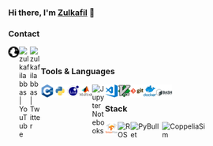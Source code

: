 <!--
I followed codeSTACKr's tutorial to create this readme. 
Video: https://www.youtube.com/watch?v=ECuqb5Tv9qI
Code: https://github.com/codeSTACKr/codeSTACKr
-->


### Hi there, I'm [Zulkafil][website] 👋

### Contact
[<img align="left" alt="zulkafilabbas.github.io/" width="22px" src="https://raw.githubusercontent.com/iconic/open-iconic/master/svg/globe.svg" />][website]
[<img align="left" alt="zulkafilabbas | YouTube" width="22px" src="https://cdn.jsdelivr.net/npm/simple-icons@v3/icons/youtube.svg" />][youtube]
[<img align="left" alt="zulkafilabbas | Twitter" width="22px" src="https://cdn.jsdelivr.net/npm/simple-icons@v3/icons/twitter.svg" />][twitter]

</br>

### Tools & Languages
[<img align="left" alt="C++" width="26px" src="https://raw.githubusercontent.com/github/explore/80688e429a7d4ef2fca1e82350fe8e3517d3494d/topics/cpp/cpp.png" />][website]
[<img align="left" alt="Python" width="26px" src="https://raw.githubusercontent.com/github/explore/80688e429a7d4ef2fca1e82350fe8e3517d3494d/topics/python/python.png" />][website]
[<img align="left" alt="Lua" width="26px" src="https://raw.githubusercontent.com/github/explore/80688e429a7d4ef2fca1e82350fe8e3517d3494d/topics/lua/lua.png" />][website]
[<img align="left" alt="MATLAB" width="26px" src="https://raw.githubusercontent.com/github/explore/80688e429a7d4ef2fca1e82350fe8e3517d3494d/topics/matlab/matlab.png" />][website]
[<img align="left" alt="JupyterNotebooks" width="26px" src="https://upload.wikimedia.org/wikipedia/commons/thumb/3/38/Jupyter_logo.svg/1200px-Jupyter_logo.svg.png" />][website]
[<img align="left" alt="Visual Studio Code" width="26px" src="https://raw.githubusercontent.com/github/explore/80688e429a7d4ef2fca1e82350fe8e3517d3494d/topics/visual-studio-code/visual-studio-code.png" />][website]
[<img align="left" alt="Vim" width="26px" src="https://raw.githubusercontent.com/github/explore/80688e429a7d4ef2fca1e82350fe8e3517d3494d/topics/vim/vim.png" />][website]
[<img align="left" alt="Git" width="26px" src="https://raw.githubusercontent.com/github/explore/80688e429a7d4ef2fca1e82350fe8e3517d3494d/topics/git/git.png" />][website]
[<img align="left" alt="Docker" width="26px" src="https://raw.githubusercontent.com/github/explore/80688e429a7d4ef2fca1e82350fe8e3517d3494d/topics/docker/docker.png" />][website]
[<img align="left" alt="Bash" width="32px" src="https://raw.githubusercontent.com/github/explore/80688e429a7d4ef2fca1e82350fe8e3517d3494d/topics/bash/bash.png" />][website]

</br>

### Stack
[<img align="left" alt="Tensorflow" width="26px" src="https://raw.githubusercontent.com/github/explore/80688e429a7d4ef2fca1e82350fe8e3517d3494d/topics/tensorflow/tensorflow.png" />][website]
[<img align="left" alt="ROS" width="26px" src="https://upload.wikimedia.org/wikipedia/commons/thumb/1/15/Robot_Operating_System_logo.svg/1200px-Robot_Operating_System_logo.svg.png" />][website]
[<img align="left" alt="PyBullet" width="64px" src="https://leggedrobotics.github.io/SimBenchmark/about/bullet-physics-logo.png" />][website]
[<img align="left" alt="CoppeliaSim" width="96px" src="https://www.coppeliarobotics.com/helpFiles/en/images/CoppeliaSim.png" />][website]

[website]: https://zulkafilabbas.github.io/
[youtube]: https://youtube.com/zulkafilabbas
[twitter]: https://twitter.com/zulkafilabbas
